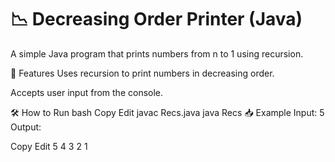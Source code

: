 # 📉 Decreasing Order Printer (Java)
A simple Java program that prints numbers from n to 1 using recursion.

🧠 Features
Uses recursion to print numbers in decreasing order.

Accepts user input from the console.

🛠️ How to Run
bash
Copy
Edit
javac Recs.java
java Recs
📥 Example
Input: 5
Output:

Copy
Edit
5
4
3
2
1
